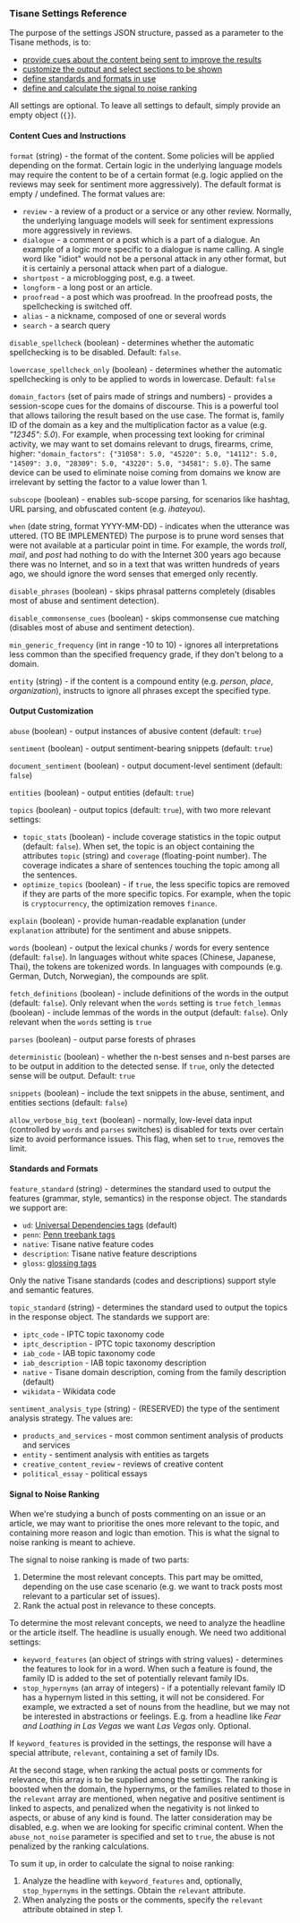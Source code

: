 ### Tisane Settings Reference

The purpose of the settings JSON structure, passed as a parameter to the Tisane methods, is to:

  * [provide cues about the content being sent to improve the results](#content-cues-and-instructions)
  * [customize the output and select sections to be shown](#output-customization)
  * [define standards and formats in use](#standards-and-formats)
  * [define and calculate the signal to noise ranking](#signal-to-noise-ranking)

All settings are optional. To leave all settings to default, simply provide an empty object (`{}`).

#### Content Cues and Instructions

`format` (string) - the format of the content. Some policies will be applied depending on the format. Certain logic in the underlying language models may require the content to be of a certain format (e.g. logic applied on the reviews may seek for sentiment more aggressively). The default format is empty / undefined. The format values are:

* `review` - a review of a product or a service or any other review. Normally, the underlying language models will seek for sentiment expressions more aggressively in reviews.
* `dialogue` - a comment or a post which is a part of a dialogue. An example of a logic more specific to a dialogue is name calling. A single word like "idiot" would not be a personal attack in any other format, but it is certainly a personal attack when part of a dialogue.
* `shortpost` - a microblogging post, e.g. a tweet.
* `longform` - a long post or an article.
* `proofread` - a post which was proofread. In the proofread posts, the spellchecking is switched off. 
* `alias` - a nickname, composed of one or several words
* `search` - a search query

`disable_spellcheck` (boolean) - determines whether the automatic spellchecking is to be disabled. Default: `false`.

`lowercase_spellcheck_only` (boolean) - determines whether the automatic spellchecking is only to be applied to words in lowercase. Default: `false`

`domain_factors` (set of pairs made of strings and numbers) - provides a session-scope cues for the domains of discourse. This is a powerful tool that allows tailoring the result based on the use case. The format is, family ID of the domain as a key and the multiplication factor as a value (e.g. _"12345": 5.0_). For example, when processing text looking for criminal activity, we may want to set domains relevant to drugs, firearms, crime, higher: `"domain_factors": {"31058": 5.0, "45220": 5.0, "14112": 5.0, "14509": 3.0, "28309": 5.0, "43220": 5.0, "34581": 5.0}`. The same device can be used to eliminate noise coming from domains we know are irrelevant by setting the factor to a value lower than 1. 

`subscope` (boolean) - enables sub-scope parsing, for scenarios like hashtag, URL parsing, and obfuscated content (e.g. _ihateyou_). 

`when` (date string, format YYYY-MM-DD) - indicates when the utterance was uttered. (TO BE IMPLEMENTED) The purpose is to prune word senses that were not available at a particular point in time. For example, the words _troll_, _mail_, and _post_ had nothing to do with the Internet 300 years ago because there was no Internet, and so in a text that was written hundreds of years ago, we should ignore the word senses that emerged only recently.

`disable_phrases` (boolean) - skips phrasal patterns completely (disables most of abuse and sentiment detection).

`disable_commonsense_cues` (boolean) - skips commonsense cue matching (disables most of abuse and sentiment detection).

`min_generic_frequency` (int in range -10 to 10) - ignores all interpretations less common than the specified frequency grade, if they don't belong to a domain.  

`entity` (string) - if the content is a compound entity (e.g. _person_, _place_, _organization_), instructs to ignore all phrases except the specified type.

#### Output Customization

`abuse` (boolean) - output instances of abusive content (default: `true`)

`sentiment` (boolean) - output sentiment-bearing snippets (default: `true`)

`document_sentiment` (boolean) - output document-level sentiment (default: `false`)

`entities` (boolean) - output entities (default: `true`)

`topics` (boolean) - output topics (default: `true`), with two more relevant settings:

 * `topic_stats` (boolean) - include coverage statistics in the topic output (default: `false`). When set, the topic is an object containing the attributes `topic` (string) and `coverage` (floating-point number). The coverage indicates a share of sentences touching the topic among all the sentences. 
 * `optimize_topics` (boolean) - if `true`, the less specific topics are removed if they are parts of the more specific topics. For example, when the topic is `cryptocurrency`, the optimization removes `finance`.  
 
`explain` (boolean) - provide human-readable explanation (under `explanation` attribute) for the sentiment and abuse snippets. 
 
`words` (boolean) - output the lexical chunks / words for every sentence (default: `false`). In languages without white spaces (Chinese, Japanese, Thai), the tokens are tokenized words. In languages with compounds (e.g. German, Dutch, Norwegian), the compounds are split. 

  `fetch_definitions` (boolean) - include definitions of the words in the output (default: `false`). Only relevant when the `words` setting is `true`
  `fetch_lemmas` (boolean) - include lemmas of the words in the output (default: `false`). Only relevant when the `words` setting is `true`

`parses` (boolean) - output parse forests of phrases

`deterministic` (boolean) - whether the n-best senses and n-best parses are to be output in addition to the detected sense. If `true`, only the detected sense will be output. Default: `true`

`snippets` (boolean) - include the text snippets in the abuse, sentiment, and entities sections (default: `false`)

`allow_verbose_big_text` (boolean) - normally, low-level data input (controlled by `words` and `parses` switches) is disabled for texts over certain size to avoid performance issues. This flag, when set to `true`, removes the limit. 


#### Standards and Formats

`feature_standard` (string) - determines the standard used to output the features (grammar, style, semantics) in the response object. The standards we support are: 

* `ud`: [Universal Dependencies tags](https://universaldependencies.org/u/pos/) (default)
* `penn`: [Penn treebank tags](https://www.ling.upenn.edu/courses/Fall_2003/ling001/penn_treebank_pos.html)
* `native`: Tisane native feature codes
* `description`: Tisane native feature descriptions
* `gloss`: [glossing tags](https://en.wikipedia.org/wiki/List_of_glossing_abbreviations)

Only the native Tisane standards (codes and descriptions) support style and semantic features.

`topic_standard` (string) - determines the standard used to output the topics in the response object. The standards we support are:

* `iptc_code` - IPTC topic taxonomy code
* `iptc_description` - IPTC topic taxonomy description
* `iab_code` - IAB topic taxonomy code
* `iab_description` - IAB topic taxonomy description
* `native` - Tisane domain description, coming from the family description (default)
* `wikidata` - Wikidata code

`sentiment_analysis_type` (string) - (RESERVED) the type of the sentiment analysis strategy. The values are:

* `products_and_services` - most common sentiment analysis of products and services
* `entity` - sentiment analysis with entities as targets
* `creative_content_review` - reviews of creative content
* `political_essay` - political essays

#### Signal to Noise Ranking

When we're studying a bunch of posts commenting on an issue or an article, we may want to prioritise the ones more relevant to the topic, and containing more reason and logic than emotion. This is what the signal to noise ranking is meant to achieve.

The signal to noise ranking is made of two parts:

1. Determine the most relevant concepts. This part may be omitted, depending on the use case scenario (e.g. we want to track posts most relevant to a particular set of issues). 
2. Rank the actual post in relevance to these concepts. 

To determine the most relevant concepts, we need to analyze the headline or the article itself. The headline is usually enough. We need two additional settings:

* `keyword_features` (an object of strings with string values) - determines the features to look for in a word. When such a feature is found, the family ID is added to the set of potentially relevant family IDs. 
* `stop_hypernyms` (an array of integers) - if a potentially relevant family ID has a hypernym listed in this setting, it will not be considered. For example, we extracted a set of nouns from the headline, but we may not be interested in abstractions or feelings. E.g. from a headline like _Fear and Loathing in Las Vegas_ we want _Las Vegas_ only. Optional.

If `keyword_features` is provided in the settings, the response will have a special attribute, `relevant`, containing a set of family IDs. 

At the second stage, when ranking the actual posts or comments for relevance, this array is to be supplied among the settings. The ranking is boosted when the domain, the hypernyms, or the families related to those in the `relevant` array are mentioned, when negative and positive sentiment is linked to aspects, and penalized when the negativity is not linked to aspects, or abuse of any kind is found. The latter consideration may be disabled, e.g. when we are looking for specific criminal content. When the `abuse_not_noise` parameter is specified and set to `true`, the abuse is not penalized by the ranking calculations. 

To sum it up, in order to calculate the signal to noise ranking: 

1. Analyze the headline with `keyword_features` and, optionally, `stop_hypernyms` in the settings. Obtain the `relevant` attribute.
2. When analyzing the posts or the comments, specify the `relevant` attribute obtained in step 1. 

